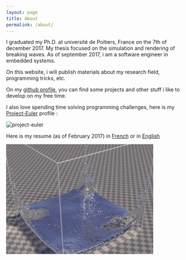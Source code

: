 ```yaml
---
layout: page
title: About
permalink: /about/
---
```


I graduated my Ph.D. at université de Poitiers, France on the 7th of december 2017. My thesis focused on the simulation and rendering of breaking waves. As of september 2017, i am a software engineer in embedded systems.

On this website, i will publish materials about my research field, programming tricks, etc.

On my [github profile](https://github.com/Mathiasb17), you can find some projects and other stuff i like to develop on my free time.

I also love spending time solving programming challenges, here is my [Project-Euler](https://projecteuler.net) profile :

<img src="https://projecteuler.net/profile/Muska17.png" alt="project-euler" />

Here is my resume (as of February 2017) in [French](/files/CV_Francais.pdf) or in [English](/files/CV_English.pdf) 

<img src="/images/splash.png" alt="splash" />
